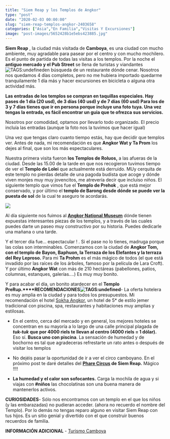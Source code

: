 ```yaml
---
title: "Siem Reap y los Templos de Angkor"
type: "post"
date: "2020-02-03 00:00:00"
slug: "siem-reap-templos-angkor-2403658"
categories: ["Asia","En Familia","Visitas Y Excursiones"]
image: "post-images/5652428b1e5ebs423885.jpg"
---
```


**Siem Reap** , la ciudad más visitada de **Camboya**, es una ciudad con mucho ambiente, muy agradable para pasear por el centro y con mucho mochilero. Es el punto de partida de todas las visitas a los templos. Por la noche el **antiguo mercado y el Pub Street** se llena de turistas y viandantes ![ TAGS:undefined](post-images/5652428b1e5ebs423885.jpg "by missviajes")en búsqueda de un restaurante dónde cenar. Nosotros nos quedamos 4 días completos, pero no me hubiera importado quedarme tranquilamente 1 día más y hacer excursiones en bicicleta o alguna otra actividad más.  
  
**Las entradas de los templos se compran en taquillas especiales. Hay pases de 1 día (20 usd), de 3 días (40 usd) y de 7 días (60 usd) Para los de 3 y 7 días tienes que ir en persona porque incluye una foto tuya. Una vez tengas la entrada, es fácil encontrar un guia que te ofrezca sus servicios.**  
  
Nosotros por comodidad, optamos por llevarlo todo organizado. El precio incluía las entradas (aunque la foto nos la tuvimos que hacer igual)  
  
Una vez que tengas claro cuanto tiempo estás, hay que decidir que templos ver. Antes de nada, mi recomendación es que **Angkor Wat y Ta Prom** los dejes al final, que son los más espectaculares.  
  
Nuestra primera visita fueron **los Templos de Roluos,**  a las afueras de la ciudad. Desde las 15.00 de la tarde en que nos recogieron tuvimos tiempo de ver el **Templo de Lolei** que actualmente está derruido. MUy cerquita de este templo no pierdas detalle de una pagoda budista que acoge y dónde viven monjes muy muy jovencitos, me atrevería decir que incluiso niños. El siguiente templo que vimos fue el **Templo de Prehok** , que está mejor conservado, y por último el **templo de Barong desde dónde se puede ver la puesta de sol** de la cual te aseguro te acordarás.  
  
![](post-images/565249ce814c6s263919.jpg)  
  
Al día siguiente nos fuimos al **[Angkor National Museum](http://www.angkornationalmuseum.com/)** dónde tienen expuestas interesantes piezas de los templos, y a través de las cuales puedes darte un paseo muy constructivo por su historia. Puedes dedicarle una mañana o una tarde.  
  
Y el tercer día fue... espectacular ! . Si el pase no lo tienes, madruga porque las colas son interminables. Comenzamos con la ciudad de **Angkor Tom, con el templo de Bayon, Baphuon, la Terraza de los Elefantes y la terraza del Rey Leproso.** Para mi **Ta Prohm** es el más mágico de todos (el que está invadido por las raíces de los árboles, famoso por la película de Lara Croft). Y por último **Angkor Wat** con más de 210 hectáreas (pabellones, patios, columnas, estanques, galerías....) Es muy muy bonito.  
  
Y para acabar el día, un bonito atardecer en el **Templo PreRup.****RECOMENDACIONES![ TAGS:undefined](post-images/56524648da316s314303.jpg)**- La oferta hotelera es muy amplia en la ciudad y para todos los presupuestos. Mi recomendación el hotel [Sokha Angkor](https://www.booking.com/hotel/kh/sokha-angkor-resort.en.html?aid=1294466&no_rooms=1&group_adults=1), un hotel de 5\* de estilo jemer tradicional con piscina, spa, restaurantes y habitaciones muy amplias y estilosas.
- En el centro, cerca del mercado y en general, los mejores hoteles se concentran en su mayoría a lo largo de una calle principal plagada de ***tuk-tuk*** **que por 4000 riels te llevan al centro (4000 riels = 1 dólar).**  Eso sí. **Busca uno con piscina**. La sensación de humedad y de bochorno es tal que agradeceras refrestarte un rato antes o después de visitar los templos
- No dejéis pasar la oportunidad de ir a ver el circo camboyano. En el próximo post te daré detalles del **[Phare Circus](http://pharecircus.org/) de Siem Reap.** Mágico !!!!

- **La humedad y el calor son sofocantes.** Carga la mochila de agua y si viajas con **#niños** las chocolatinas son una buena manera de mantenerlos activos.

**CURIOSIDADES**- Sólo nos encontramos con un templo en el que los niños (y las embarazadas) no pudieran acceder. (ahora no recuerdo el nombre del Templo). Por lo demás no tengas reparo alguno en visitar Siem Reap con tus hijos. Es un sitio genial y divertido con el que construir buenos recuerdos de familia.

**INFORMACIÓN ADICIONAL** - [Turismo Camboya](http://www.tourismcambodia.com/)